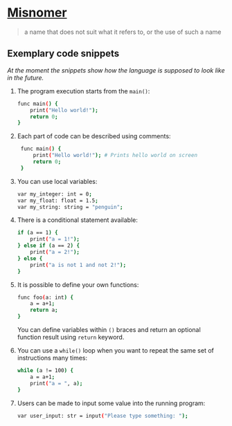 # [Misnomer](https://en.wikipedia.org/wiki/Misnomer)
> a name that does not suit what it refers to, or the use of such a name


## Exemplary code snippets
*At the moment the snippets show how the language is supposed to look like in the future.*
1. The program execution starts from the `main()`: 
    ```bash
    func main() {
        print("Hello world!");
        return 0;
    }
    ```
   
2. Each part of code can be described using comments:
   ```bash
    func main() {
        print("Hello world!"); # Prints hello world on screen
        return 0;
    }
    ```

4. You can use local variables:
    ```bash
    var my_integer: int = 0;
    var my_float: float = 1.5;
    var my_string: string = "penguin";
    ```

5. There is a conditional statement available:
    ```bash
    if (a == 1) {
        print("a = 1!");
    } else if (a == 2) {
        print("a = 2!");
    } else {
        print("a is not 1 and not 2!");
    }
    ```

6. It is possible to define your own functions:
    ```bash
    func foo(a: int) {
        a = a+1;
        return a;
    }
    ```
   You can define variables within `()` braces and return an optional function result using `return` keyword.


5. You can use a `while()` loop when you want to repeat the same set of instructions many times:
    ```bash
    while (a != 100) {
        a = a+1;
        print("a = ", a);
    }
    ```

6. Users can be made to input some value into the running program:
    ```bash
    var user_input: str = input("Please type something: ");
    ```